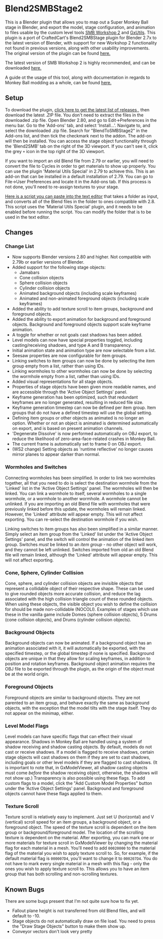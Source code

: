 # Blend2SMBStage2 

This is a Blender plugin that allows you to map out a Super Monkey Ball stage 
in Blender, and export the model, stage configuration, and animation to 
files usable by the custom level tools [SMB Workshop 2](https://gitlab.com/CraftedCart/smblevelworkshop2) 
and [GxUtils](https://github.com/TheBombSquad/GxUtils). This plugin is a port of CraftedCart's 
Blend2SMBStage plugin for Blender 2.7x to the latest version of Blender, with support for new 
Workshop 2 functionality not found in previous versions, along with other usability improvements. 
The original version  of the plugin can be found [here.](https://gitlab.com/CraftedCart/BlendToSMBStage)

The latest version of SMB Workshop 2 is highly recommended, and can be downloaded [here.](https://craftedcart.gitlab.io/ws2web/#/download)

A guide ot the usage of this tool, along with documentation in regards to Monkey Ball modding as a whole, can be found [here.](https://docs.google.com/document/d/194QZxrimkjHEzSSMKbafs86PnmiYmFBZUnoaEnks4es/edit)

## Setup
To download the plugin, [click here to get the latest list of releases,](https://github.com/TheBombSquad/BlendToSMBStage2/releases), then download the latest .ZIP file. You don't need to extract the files in the downloaded .zip file. Open Blender 2.80, and go to Edit-\>Preferences in the menu bar. Go to the 'Add-ons' tab, and select 'Install...'. Navigate to, and select the downloaded .zip file. Search for "BlendToSMBStage2" in the Add-ons list, and then tick the checkmark next to the addon. The add-on will then be installed. You can access the stage object functionality through the 'Blend2SMB' tab on the right of the 3D viewport. If you can't see it, click the grey `+` icon in the top right of the 3D viewport.

If you want to import an old Blend file from 2.79 or earlier, you will need to convert the file to Cycles in order to get materials to show up properly. You can use the plugin 'Material Utils Special' in 2.79 to achieve this. This is an add-on that can be installed in a default installation of 2.79. You can go to File-\>User Preferences and locate it in the Add-ons tab. If this process is not done, you'll need to re-assign textures to your stage.

[Here is a script you can paste into the text editor](https://github.com/TheBombSquad/batch-convert-to-cycles/blob/master/batch_convert_to_cycles.py) that takes a folder as input, and converts all of the Blend files in the folder to ones compatible with 2.8. This script uses the 'Material Utils Special' plugin, and it needs to be enabled before running the script. You can modify the folder that is to be used in the text editor. 

## Changes
### Change List
* Now supports Blender versions 2.80 and higher. Not compatible with 2.79b or earlier versions of Blender.
* Added support for the following stage objects:
    - Jamabars
    - Cone collision objects
    - Sphere collision objects
    - Cylinder collision objects
    - Animated background objects (including scale keyframes)
    - Animated and non-animated foreground objects (including scale keyframes)
* Added the ability to add texture scroll to item groups, background and foreground objects.
* Added the ability to export animation for background and foreground objects.
  Background and foreground objects support scale keyframe animation.
* A toggle for whether or not goals cast shadows has been added.
* Level models can now have special properties toggled, including
  casting/receiving shadows, and type A and B transparency.
* Initial animation state and animation type are now selectable from a list.
* Seesaw properties are now configurable for item groups.
* Linking switches to item groups can now be done by selecting the item group
  empty from a list, rather than using IDs.
* Linking wormholes to other wormholes can now be done by selecting the
  wormhole empty from a list, rather than using IDs.
* Added visual representations for all stage objects.
* Properties of stage objects have been given more readable names, and are
  accessible through the 'Active Object Settings' panel.
* Keyframe generation has been optimized, such that redundant keyframes are no
  longer generated, resulting in reduced file size.
* Keyframe generation timestep can now be defined per item group. Item groups
  that do not have a defined timestep will use the global setting.
* Defining item groups or other objects as animated is no longer an option.
  Whether or not an object is animated is determined automatically on export,
  and is based on present animation channels.
* 'Degenerate Dissolve' is now performed automatically on OBJ export, to
  reduce the likelihood of zero-area-face-related crashes in Monkey Ball.
* The current frame is automatically set to frame 0 on OBJ export.
* (WS2 change) Setting objects as 'runtime reflective' no longer causes mirror
  planes to appear darker than normal.

### Wormholes and Switches
Connecting wormholes has been simplified. In order to link two wormholes
together, all that you need to do is select the destination wormhole from
the 'Linked' list in the 'Active Object Settings' panel. The wormholes will
then be linked. You can link a wormhole to itself, several wormholes to a single
wormhole, or a wormhole to another wormhole. A wormhole cannot be unlinked.
If you are importing an old Blend file with wormholes that were previously
linked before this update, the wormholes will remain linked. However, the
'Linked' attribute  will appear empty. This will not affect exporting. You can
re-select the destination wormhole if you wish.

Linking switches to item groups has also been simplified in a similar manner.
Simply select an item group from the 'Linked' list under the 'Active Object
Settings' panel, and the switch will control the animation of the linked
item group. Switches *must* be linked to an *item group* - no other object
will work, and they cannot be left unlinked. Switches imported from old an old
Blend file will remain linked, although the 'Linked' attribute will appear empty.
This will not affect exporting.

### Cone, Sphere, Cylinder Collision
Cone, sphere, and cylinder collision objects are invisible objects that
represent a collidable object of their respective shape. These can be used to
give rounded objects more accurate collision, and reduce the lag associated
with the high collision triangle count of these rounded objects. When using
these objects, the visible object you wish to define the collision for should
be made non-collidable (NOCOLI). Examples of stages which use these in the
vanilla game include  Domes (sphere collision objects), 5 Drums (cone collision objects), 
and Drums (cylinder collision objects).

### Background Objects
Background objects can now be animated. If a background object has an
animation associated with it, it will automatically be exported, with the
specified timestep, or the global timestep if none is specified. Background objects
are unique in that they allow for scaling keyframes, in addition to position
and rotation keyframes. Background object animation requires the OBJ file to be
exported through the plugin, as the origin of the object must be at the world
origin.

### Foreground Objects
Foreground objects are similar to background objects. They are not parented 
to an item group, and behave exactly the same as background objects, with 
the exception that the model tilts with the stage itself. They do not appear 
on the minimap, either.

### Level Model Flags
Level models can have specific flags that can effect their visual appearance.
Shadows in Monkey Ball are handled using a system of shadow receiving and
shadow casting objects. By default, models do not cast or receive shadows.
If a model is flagged to receive shadows, certain stage objects will cast
shadows on them if they are set to cast shadows, including goals or other
level models if they are flagged to cast shadows. (It is important to note 
that, in GxModelViewer, all shadow casting objects must come *before* the 
shadow receiving object, otherwise, the shadows will not show up.) Transparency 
is also possible using these  flags. To add custom flags to a model, click 
the "Add Custom Model Properties" button under the 'Active Object Settings' 
panel. Background and foreground objects cannot have these flags applied to them. 

### Texture Scroll
Texture scroll is relatively easy to implement. Just set U (horizontal) and V
(vertical) scroll speed for an item groups, a background object, or a foreground
object. The speed of the texture scroll is dependent on the item group or
background/foreground model. The location of the scrolling texture is dependent
on the material. After exporting, you can mark one or more materials for
texture scroll in GxModelViewer by changing the material flag for each material
in a mesh. You'll need to add `00020000` to the material flag of the material you
wish to apply texture scroll to. So, for example, if the default material
flag is `000007D4`, you'll want to change it to `000207D4`. You do not have to mark
every single material in a mesh with this flag - only the ones you wish to
apply texture scroll to. This allows you to have an item group that has both
scrolling and non-scrolling textures.

## Known Bugs
There are some bugs present that I'm not quite sure how to fix yet. 
* Fallout plane height is not transferred from old Blend files, and will 
default to -10.
* Stage objects do not automatically draw on file load. You need to press
the "Draw Stage Objects" button to make them show up.
* Conveyor vectors don't look very pretty
